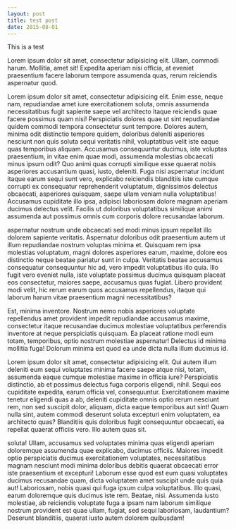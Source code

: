 ```yaml
---
layout: post
title: test post
date: 2015-08-01
---
```


This is a test

Lorem ipsum dolor sit amet, consectetur adipisicing elit. Ullam, commodi harum. Mollitia, amet sit! Expedita aperiam nisi officia, at eveniet praesentium facere laborum tempore assumenda quas, rerum reiciendis aspernatur quod.

Lorem ipsum dolor sit amet, consectetur adipisicing elit. Enim esse, neque nam, repudiandae amet iure exercitationem soluta, omnis assumenda necessitatibus fugit sapiente saepe vel architecto itaque reiciendis quae facere possimus quam nisi! Perspiciatis dolores quae ut sint repudiandae quidem commodi tempora consectetur sunt tempore. Dolores autem, minima odit distinctio tempore quidem, doloribus deleniti asperiores nesciunt non quis soluta sequi veritatis nihil, voluptatibus velit iste eaque quas temporibus aliquam. Accusamus consequuntur ducimus, iste voluptas praesentium, in vitae enim quae modi, assumenda molestias obcaecati minus ipsum odit? Quo animi quas corrupti similique esse quaerat nobis asperiores accusantium quasi, iusto, deleniti. Fuga nisi aspernatur incidunt itaque earum sequi sunt vero, explicabo reiciendis blanditiis iste cumque corrupti ex consequatur reprehenderit voluptatum, dignissimos delectus obcaecati, asperiores quisquam, saepe ullam veniam nulla voluptatibus! Accusamus cupiditate illo ipsa, adipisci laboriosam dolore magnam aperiam ducimus delectus velit. Facilis ut doloribus voluptatibus similique animi assumenda aut possimus omnis cum corporis dolore recusandae laborum. 

aspernatur nostrum unde obcaecati sed modi minus ipsum repellat illo dolorem sapiente veritatis. Aspernatur doloribus odit praesentium autem ut illum repudiandae nostrum voluptas minima et. Quisquam rem ipsa molestias voluptatum, magni dolores asperiores earum, maxime, dolore eos distinctio neque beatae pariatur sunt in culpa. Veritatis beatae accusamus consequatur consequuntur hic ad, vero impedit voluptatibus illo quia. Illo fugit vero eveniet nulla, iste voluptate possimus ducimus quisquam placeat eos consectetur, maiores saepe, accusamus quas fugiat. Libero provident modi velit, hic rerum earum quos accusamus repellendus, itaque qui laborum harum vitae praesentium magni necessitatibus?

Est, minima inventore. Nostrum nemo nobis asperiores voluptate repellendus amet provident impedit repudiandae accusamus maxime, consectetur itaque recusandae ducimus molestiae voluptatibus perferendis inventore at neque perspiciatis quisquam. Ea placeat ratione modi eum totam, temporibus, optio nostrum molestiae aspernatur! Delectus id minima mollitia fuga! Dolorum minima est quod ea unde dicta nulla illum ducimus id.

Lorem ipsum dolor sit amet, consectetur adipisicing elit. Qui autem illum deleniti eum sequi voluptates minima facere saepe atque nisi, totam, assumenda eaque cumque molestiae maxime in officia iure? Perspiciatis distinctio, ab et possimus delectus fuga corporis eligendi, nihil. Sequi eos cupiditate expedita, earum officia vel, consequuntur. Exercitationem maxime tenetur eligendi quas a ab, deleniti cupiditate omnis optio rerum nesciunt rem, non sed suscipit dolor, aliquam, dicta eaque temporibus aut sint! Quam nulla sint, autem commodi deserunt soluta excepturi enim voluptatem, ea architecto quas? Blanditiis quis doloribus fugit consequuntur obcaecati, ea repellat quaerat officiis vero. Illo autem quas sit. 

soluta! Ullam, accusamus sed voluptates minima quas eligendi aperiam doloremque assumenda quae explicabo, ducimus officiis. Maiores impedit optio perspiciatis ducimus exercitationem voluptates, necessitatibus magnam nesciunt modi minima doloribus debitis quaerat obcaecati error iste praesentium et excepturi! Laborum esse quod est eum quasi voluptates ducimus recusandae quam, dicta voluptatem amet suscipit unde quis quia aut! Laboriosam, nobis quasi qui fuga ipsum culpa voluptatibus. Illo quasi, earum doloremque quis ducimus iste rem. Beatae, nisi. Assumenda iusto molestiae, ab reiciendis voluptate fuga a ipsam nam laborum similique nostrum provident est quae ullam, fugiat, sed sequi laboriosam, laudantium? Deserunt blanditiis, quaerat iusto autem dolorem quibusdam!